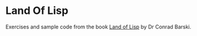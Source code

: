 # Land Of Lisp

Exercises and sample code from the book [Land of Lisp](http://landoflisp.com/) by Dr Conrad Barski.

